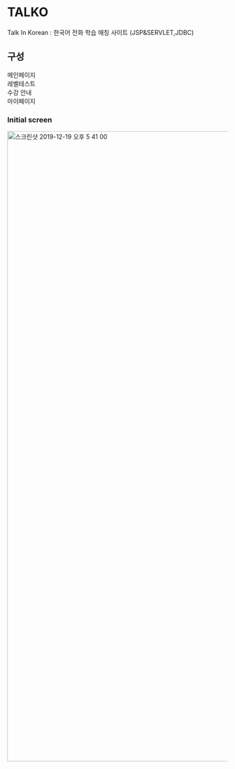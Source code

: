 # TALKO
Talk In Korean : 한국어 전화 학습 매칭 사이트  (JSP&amp;SERVLET,JDBC)

## 구성 

메인페이지   
레벨테스트  
수강 안내  
마이페이지    




### Initial screen  
<img width="1440" alt="스크린샷 2019-12-19 오후 5 41 00" src="https://user-images.githubusercontent.com/48319827/71158175-cc7e1b00-2286-11ea-9f7a-58f13171d450.png">
